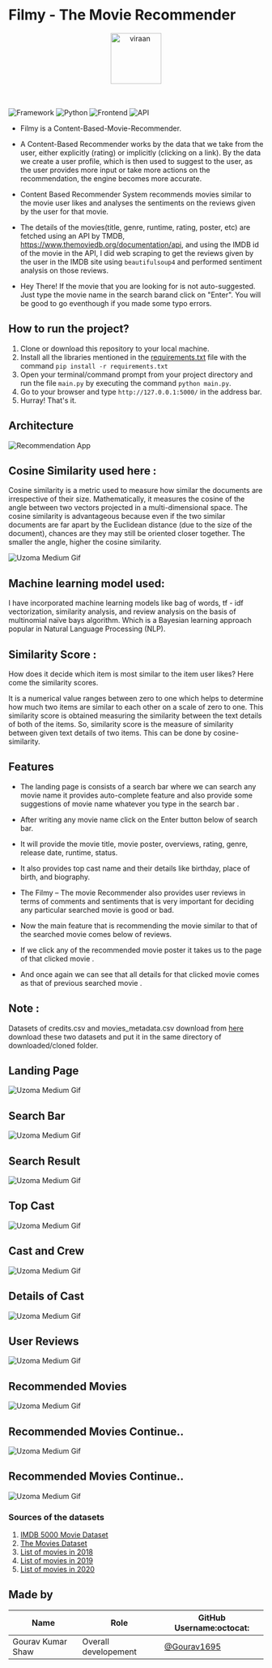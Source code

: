 # Filmy - The Movie Recommender 


<div align="center"> <img align="center" alt="viraan" src="https://github.com/Gourav1695/Filmy-The_Movie_Recommender/blob/main/screenshot/Filmy-%20The%20Movie%20Recommender1.jpg" height='100' width='100'> </a> </div>
<br /><br />


![Framework](https://img.shields.io/badge/Framework-Flask-red)
![Python](https://img.shields.io/badge/Python-3.8-blueviolet)
![Frontend](https://img.shields.io/badge/Frontend-HTML/CSS/JS-green)
![API](https://img.shields.io/badge/API-TMDB-fcba03)

- Filmy is a Content-Based-Movie-Recommender.

- A Content-Based Recommender works by the data that we take from the user, either explicitly (rating) or implicitly (clicking on a link). By the data we create a user profile, which is then used to suggest to the user, as the user provides more input or take more actions on the recommendation, the engine becomes more accurate.

- Content Based Recommender System recommends movies similar to the movie user likes and analyses the sentiments on the reviews given by the user for that movie.

- The details of the movies(title, genre, runtime, rating, poster, etc) are fetched using an API by TMDB, https://www.themoviedb.org/documentation/api, and using the IMDB id of the movie in the API, I did web scraping to get the reviews given by the user in the IMDB site using `beautifulsoup4` and performed sentiment analysis on those reviews.


- Hey There! If the movie that you are looking for is not auto-suggested. Just type the movie name in the search barand click on "Enter". You will be good to go eventhough if you made some typo errors.


## How to run the project?

1. Clone or download this repository to your local machine.
2. Install all the libraries mentioned in the [requirements.txt](https://github.com/Gourav1695/Filmy-The_Movie_Recommender/blob/main/requirements.txt) file with the command `pip install -r requirements.txt`
3. Open your terminal/command prompt from your project directory and run the file `main.py` by executing the command `python main.py`.
4. Go to your browser and type `http://127.0.0.1:5000/` in the address bar.
5. Hurray! That's it.

## Architecture

![Recommendation App](https://user-images.githubusercontent.com/36665975/168742738-5435cf76-1a42-4d87-94b4-999e5bfc48d3.png)

## Cosine Similarity used here :
  Cosine similarity is a metric used to measure how similar the documents are irrespective of their size. Mathematically, it measures the cosine of the angle between two vectors projected in a multi-dimensional space. The cosine similarity is advantageous because even if the two similar documents are far apart by the Euclidean distance (due to the size of the document), chances are they may still be oriented closer together. The smaller the angle, higher the cosine similarity.
  
  ![Uzoma Medium Gif](https://github.com/Gourav1695/Filmy-The_Movie_Recommender/blob/main/screenshot/cosine_similarity.png)
## Machine learning model used:

I have incorporated machine learning models like bag of words, tf - idf vectorization, similarity analysis, and review analysis on the basis of multinomial naïve bays algorithm. Which is a Bayesian learning approach popular in Natural Language Processing (NLP).

## Similarity Score : 

   How does it decide which item is most similar to the item user likes? Here come the similarity scores.
   
   It is a numerical value ranges between zero to one which helps to determine how much two items are similar to each other on a scale of zero to one. This similarity score is obtained measuring the similarity between the text details of both of the items. So, similarity score is the measure of similarity between given text details of two items. This can be done by cosine-similarity.
   
   ## Features
   
   - The landing page is consists of a search bar where we can search any movie name it provides auto-complete feature and also provide some suggestions of movie name    whatever you type in the search bar .
- After writing any movie name click on the Enter button below of search bar.
- It will provide the movie title, movie poster, overviews, rating, genre, release date, runtime, status.

- It also provides top cast name and their details like birthday, place of birth, and biography.
- The Filmy – The movie Recommender also provides user reviews in terms of comments and sentiments that is very important for deciding any particular searched movie is good or bad.
- Now the main feature that is recommending the movie similar to that of the searched movie comes below of reviews.
- If we click any of the recommended movie poster it takes us to the page of that clicked movie .
- And once again we can see that all details for that clicked movie comes as that of previous searched movie .
   

## Note : 

Datasets of credits.csv and movies_metadata.csv download from [here](https://www.kaggle.com/rounakbanik/the-movies-dataset)
download these two datasets and put it in the same directory of downloaded/cloned folder.
  
<!-- More about Cosine Similarity : [Understanding the Math behind Cosine Similarity](https://www.machinelearningplus.com/nlp/cosine-similarity/) -->
## Landing Page
![Uzoma Medium Gif](https://github.com/Gourav1695/Filmy-The_Movie_Recommender/blob/main/screenshot/landing_page.gif)
## Search Bar
![Uzoma Medium Gif](https://github.com/Gourav1695/Filmy-The_Movie_Recommender/blob/main/screenshot/Screenshot1.png)
## Search Result
![Uzoma Medium Gif](https://github.com/Gourav1695/Filmy-The_Movie_Recommender/blob/main/screenshot/Screenshot2.png)

## Top Cast
![Uzoma Medium Gif](https://github.com/Gourav1695/Filmy-The_Movie_Recommender/blob/main/screenshot/Screenshot3.png)
## Cast and Crew
![Uzoma Medium Gif](https://github.com/Gourav1695/Filmy-The_Movie_Recommender/blob/main/screenshot/Screenshot4.png)
## Details of Cast
![Uzoma Medium Gif](https://github.com/Gourav1695/Filmy-The_Movie_Recommender/blob/main/screenshot/Screenshot5.png)
## User Reviews
![Uzoma Medium Gif](https://github.com/Gourav1695/Filmy-The_Movie_Recommender/blob/main/screenshot/Screenshot6.png)
## Recommended Movies

![Uzoma Medium Gif](https://github.com/Gourav1695/Filmy-The_Movie_Recommender/blob/main/screenshot/Screenshot7.png)
## Recommended Movies Continue..
![Uzoma Medium Gif](https://github.com/Gourav1695/Filmy-The_Movie_Recommender/blob/main/screenshot/Screenshot8.png)
## Recommended Movies Continue..
![Uzoma Medium Gif](https://github.com/Gourav1695/Filmy-The_Movie_Recommender/blob/main/screenshot/Screenshot9.png)

### Sources of the datasets 

1. [IMDB 5000 Movie Dataset](https://www.kaggle.com/carolzhangdc/imdb-5000-movie-dataset)
2. [The Movies Dataset](https://www.kaggle.com/rounakbanik/the-movies-dataset)
3. [List of movies in 2018](https://en.wikipedia.org/wiki/List_of_American_films_of_2018)
4. [List of movies in 2019](https://en.wikipedia.org/wiki/List_of_American_films_of_2019)
5. [List of movies in 2020](https://en.wikipedia.org/wiki/List_of_American_films_of_2020)



## Made by 

| Name                  | Role                       | GitHub Username:octocat:                             |
| ------------------    | -------------------------- | ---------------------------------------------------- |
| Gourav Kumar Shaw     | Overall developement       | [@Gourav1695](https://github.com/Gourav1695)       |
